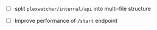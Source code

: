 - [ ] split `plexwatcher/internal/api` into multi-file structure
- [ ] Improve performance of `/start` endpoint

